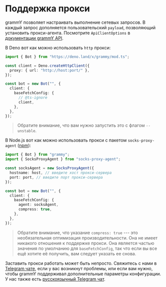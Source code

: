 # Поддержка прокси

grammY позволяет настраивать выполнение сетевых запросов.
В каждый запрос дополняется пользовательский `payload`, позволяющий установить прокси-агента.
Посмотрите `ApiClientOptions` в [документации grammY API](/ref/core/apiclientoptions).

В Deno вот как можно использовать `http` прокси:

```ts
import { Bot } from "https://deno.land/x/grammy/mod.ts";

const client = Deno.createHttpClient({
  proxy: { url: "http://host:port/" },
});

const bot = new Bot("", {
  client: {
    baseFetchConfig: {
      // @ts-ignore
      client,
    },
  },
});
```

> Обратите внимание, что вам нужно запустить это с флагом `--unstable`.

В Node.js вот как можно использовать прокси с пакетом `socks-proxy-agent` ([npm](https://www.npmjs.com/package/socks-proxy-agent)):

```ts
import { Bot } from "grammy";
import { SocksProxyAgent } from "socks-proxy-agent";

const socksAgent = new SocksProxyAgent({
  hostname: host, // введите хост прокси-сервера
  port: port, // введите порт прокси-сервера
});

const bot = new Bot("", {
  client: {
    baseFetchConfig: {
      agent: socksAgent,
      compress: true,
    },
  },
});
```

> Обратите внимание, что указание `compress: true` --- это необязательная оптимизация производительности.
> Она не имеет никакого отношения к поддержке прокси.
> Она является частью значения по умолчанию для `baseFetchConfig`, так что если вы все ещё хотите её получить, вам следует указать ее снова.

Заставить прокси работать может быть непросто.
Свяжитесь с нами в [Telegram чате](https://t.me/grammyjs), если у вас возникнут проблемы, или если вам нужно, чтобы grammY поддерживал дополнительные параметры конфигурации.
У нас также есть [русскоязычный Telegram чат](https://t.me/grammyjs_ru).
